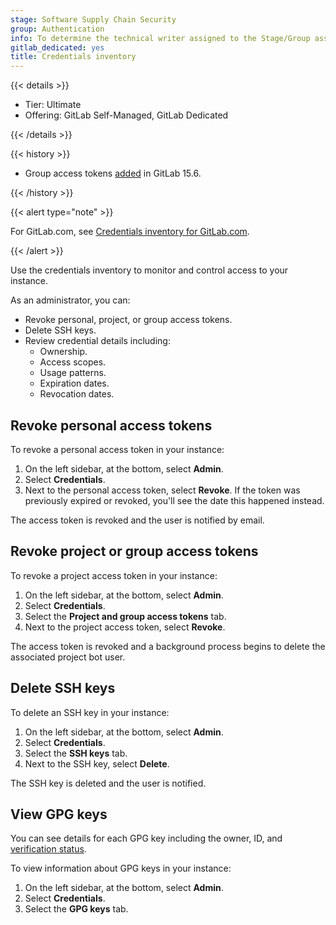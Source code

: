 ```yaml
---
stage: Software Supply Chain Security
group: Authentication
info: To determine the technical writer assigned to the Stage/Group associated with this page, see https://handbook.gitlab.com/handbook/product/ux/technical-writing/#assignments
gitlab_dedicated: yes
title: Credentials inventory
---
```


{{< details >}}

- Tier: Ultimate
- Offering: GitLab Self-Managed, GitLab Dedicated

{{< /details >}}

{{< history >}}

- Group access tokens [added](https://gitlab.com/gitlab-org/gitlab/-/merge_requests/102959) in GitLab 15.6.

{{< /history >}}

{{< alert type="note" >}}

For GitLab.com, see [Credentials inventory for GitLab.com](../user/group/credentials_inventory.md).

{{< /alert >}}

Use the credentials inventory to monitor and control access to your instance.

As an administrator, you can:

- Revoke personal, project, or group access tokens.
- Delete SSH keys.
- Review credential details including:
  - Ownership.
  - Access scopes.
  - Usage patterns.
  - Expiration dates.
  - Revocation dates.

## Revoke personal access tokens

To revoke a personal access token in your instance:

1. On the left sidebar, at the bottom, select **Admin**.
1. Select **Credentials**.
1. Next to the personal access token, select **Revoke**.
   If the token was previously expired or revoked, you'll see the date this happened instead.

The access token is revoked and the user is notified by email.

## Revoke project or group access tokens

To revoke a project access token in your instance:

1. On the left sidebar, at the bottom, select **Admin**.
1. Select **Credentials**.
1. Select the **Project and group access tokens** tab.
1. Next to the project access token, select **Revoke**.

The access token is revoked and a background process begins to delete the associated project bot user.

## Delete SSH keys

To delete an SSH key in your instance:

1. On the left sidebar, at the bottom, select **Admin**.
1. Select **Credentials**.
1. Select the **SSH keys** tab.
1. Next to the SSH key, select **Delete**.

The SSH key is deleted and the user is notified.

## View GPG keys

You can see details for each GPG key including the owner, ID, and [verification status](../user/project/repository/signed_commits/gpg.md).

To view information about GPG keys in your instance:

1. On the left sidebar, at the bottom, select **Admin**.
1. Select **Credentials**.
1. Select the **GPG keys** tab.
